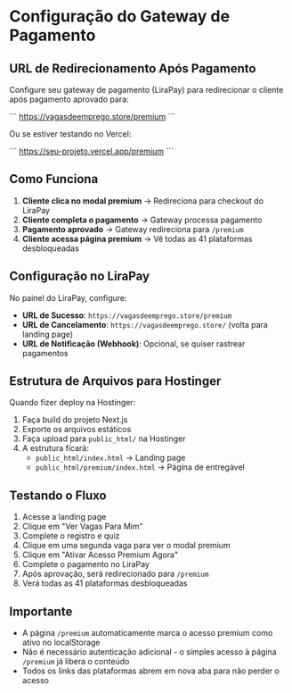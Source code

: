 # Configuração do Gateway de Pagamento

## URL de Redirecionamento Após Pagamento

Configure seu gateway de pagamento (LiraPay) para redirecionar o cliente após pagamento aprovado para:

\`\`\`
https://vagasdeemprego.store/premium
\`\`\`

Ou se estiver testando no Vercel:

\`\`\`
https://seu-projeto.vercel.app/premium
\`\`\`

## Como Funciona

1. **Cliente clica no modal premium** → Redireciona para checkout do LiraPay
2. **Cliente completa o pagamento** → Gateway processa pagamento
3. **Pagamento aprovado** → Gateway redireciona para `/premium`
4. **Cliente acessa página premium** → Vê todas as 41 plataformas desbloqueadas

## Configuração no LiraPay

No painel do LiraPay, configure:

- **URL de Sucesso**: `https://vagasdeemprego.store/premium`
- **URL de Cancelamento**: `https://vagasdeemprego.store/` (volta para landing page)
- **URL de Notificação (Webhook)**: Opcional, se quiser rastrear pagamentos

## Estrutura de Arquivos para Hostinger

Quando fizer deploy na Hostinger:

1. Faça build do projeto Next.js
2. Exporte os arquivos estáticos
3. Faça upload para `public_html/` na Hostinger
4. A estrutura ficará:
   - `public_html/index.html` → Landing page
   - `public_html/premium/index.html` → Página de entregável

## Testando o Fluxo

1. Acesse a landing page
2. Clique em "Ver Vagas Para Mim"
3. Complete o registro e quiz
4. Clique em uma segunda vaga para ver o modal premium
5. Clique em "Ativar Acesso Premium Agora"
6. Complete o pagamento no LiraPay
7. Após aprovação, será redirecionado para `/premium`
8. Verá todas as 41 plataformas desbloqueadas

## Importante

- A página `/premium` automaticamente marca o acesso premium como ativo no localStorage
- Não é necessário autenticação adicional - o simples acesso à página `/premium` já libera o conteúdo
- Todos os links das plataformas abrem em nova aba para não perder o acesso
